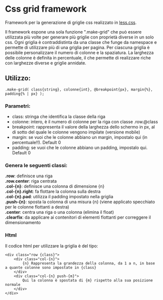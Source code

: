 # Css grid framework

Framework per la generazione di griglie css realizzato in [less.css](http://lesscss.org/).

Il framework espone una sola funzione ".make-grid" che può essere utilizzata più volte per generare più griglie con proprietà diverse in un solo css.
Ogni griglia è contraddistinta da una classe che funge da namespace e permette di utilizzare più di una griglia per pagina.
Per ciascuna griglia è possibile personalizzare il numero di colonne e la spaziatura. La larghezza delle colonne è definita in percentuale, il che permette di realizzare riche con larghezze diverse e griglie annidate.

## Utilizzo:

    .make-grid( class{string}, colonne{int}, @breakpoint{px}, margin{%}, padding{% | px} );

### Parametri:

- class: stringa che identifica la classe della riga
- colonne: intero, è il numero di colonne per la riga con classe .row.@class
- breakpoint: rappresenta il valore della larghezza dello schermo in px, al di sotto del quale le colonne vengono impilate (versione mobile) 
- margin: se vuoi che le colonne abbiano un margin, impostalo qui (in percentuale!!). Default 0
- padding: se vuoi che le colonne abbiano un padding, impostalo qui. Default 0

### Genera le seguenti classi:

**.row**: definisce una riga  
**.row.center**: riga centrata  
**.col-{n}**: definisce una colonna di dimensione {n}  
**.col-{n}.right**: fa flottare la colonna sulla destra  
**.col-{n}.pad**: utilizza il padding impostato nella griglia  
**.push-{n}**: sposta la colonna di una misura {n} (viene applicato specchiato per le colonne flottanti a destra)  
**.center**: centra una riga o una colonna (elimina il float)  
**.clearfix**: da applicare ai contenitori di elementi flottanti per correggere il dimensionamento  

### Html

Il codice html per utilizzare la griglia è del tipo:

    <div class="row {class}">
        <div class="col-{n}">
            {n} Rappresenta la grandezza della colonna, da 1 a n, in base a quante colonne sono impostate in {class}
        </div>
        <div class="col-{n} push-{m}">
            Qui la colonna è spostata di {m} rispetto alla sua posizione normale
        </div>
    </div>